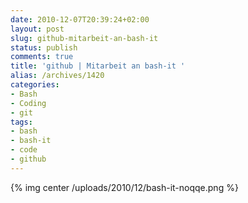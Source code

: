```yaml
---
date: 2010-12-07T20:39:24+02:00
layout: post
slug: github-mitarbeit-an-bash-it
status: publish
comments: true
title: 'github | Mitarbeit an bash-it '
alias: /archives/1420
categories:
- Bash
- Coding
- git
tags:
- bash
- bash-it
- code
- github
---
```


{% img center /uploads/2010/12/bash-it-noqqe.png %}

